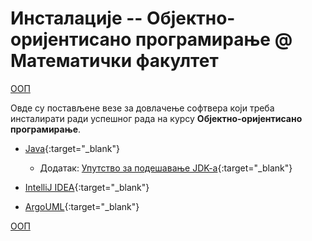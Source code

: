 # Инсталације -- Објектно-оријентисано програмирање @ Математички факултет

[ООП](/README.md)

Овде су постављене везе за довлачење софтвера који треба инсталирати ради успешног рада на курсу **Објектно-оријентисано програмирање**.

* [Java](https://java.com/en/download/){:target="_blank"}  
  
  * Додатак: [Упутство за подешавање JDK-a](./Uputstvo.JDK.instalacija.pdf){:target="_blank"}

* [IntelliJ IDEA](https://www.jetbrains.com/idea/download/){:target="_blank"}

* [ArgoUML](http://argouml.tigris.org/){:target="_blank"}

[ООП](/README.md)